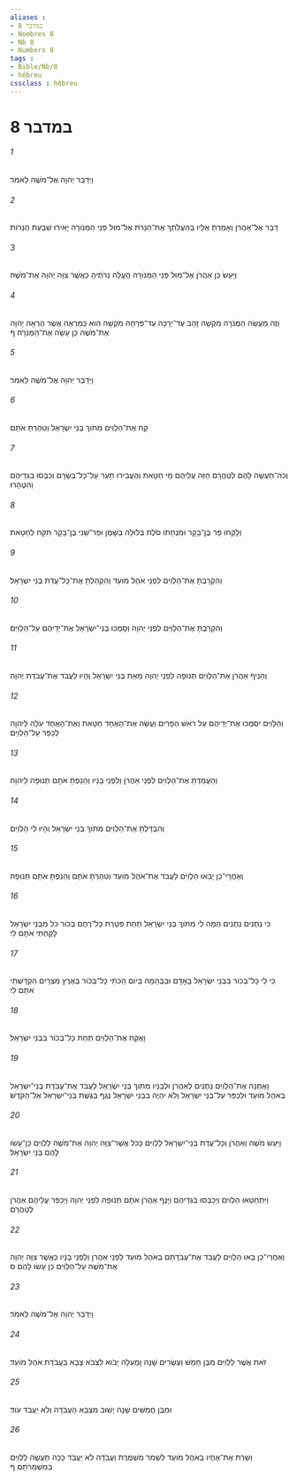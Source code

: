 ```yaml
---
aliases : 
- במדבר 8
- Nombres 8
- Nb 8
- Numbers 8
tags : 
- Bible/Nb/8
- hébreu
cssclass : hébreu
---
```


# במדבר 8

###### 1
וַיְדַבֵּר יְהוָה אֶל־מֹשֶׁה לֵּאמֹר׃
###### 2
דַּבֵּר אֶל־אַהֲרֹן וְאָמַרְתָּ אֵלָיו בְּהַעֲלֹתְךָ אֶת־הַנֵּרֹת אֶל־מוּל פְּנֵי הַמְּנֹורָה יָאִירוּ שִׁבְעַת הַנֵּרֹות׃
###### 3
וַיַּעַשׂ כֵּן אַהֲרֹן אֶל־מוּל פְּנֵי הַמְּנֹורָה הֶעֱלָה נֵרֹתֶיהָ כַּאֲשֶׁר צִוָּה יְהוָה אֶת־מֹשֶׁה׃
###### 4
וְזֶה מַעֲשֵׂה הַמְּנֹרָה מִקְשָׁה זָהָב עַד־יְרֵכָהּ עַד־פִּרְחָהּ מִקְשָׁה הִוא כַּמַּרְאֶה אֲשֶׁר הֶרְאָה יְהוָה אֶת־מֹשֶׁה כֵּן עָשָׂה אֶת־הַמְּנֹרָה׃ ף
###### 5
וַיְדַבֵּר יְהוָה אֶל־מֹשֶׁה לֵּאמֹר׃
###### 6
קַח אֶת־הַלְוִיִּם מִתֹּוךְ בְּנֵי יִשְׂרָאֵל וְטִהַרְתָּ אֹתָם׃
###### 7
וְכֹה־תַעֲשֶׂה לָהֶם לְטַהֲרָם הַזֵּה עֲלֵיהֶם מֵי חַטָּאת וְהֶעֱבִירוּ תַעַר עַל־כָּל־בְּשָׂרָם וְכִבְּסוּ בִגְדֵיהֶם וְהִטֶּהָרוּ׃
###### 8
וְלָקְחוּ פַּר בֶּן־בָּקָר וּמִנְחָתֹו סֹלֶת בְּלוּלָה בַשָּׁמֶן וּפַר־שֵׁנִי בֶן־בָּקָר תִּקַּח לְחַטָּאת׃
###### 9
וְהִקְרַבְתָּ אֶת־הַלְוִיִּם לִפְנֵי אֹהֶל מֹועֵד וְהִקְהַלְתָּ אֶת־כָּל־עֲדַת בְּנֵי יִשְׂרָאֵל׃
###### 10
וְהִקְרַבְתָּ אֶת־הַלְוִיִּם לִפְנֵי יְהוָה וְסָמְכוּ בְנֵי־יִשְׂרָאֵל אֶת־יְדֵיהֶם עַל־הַלְוִיִּם׃
###### 11
וְהֵנִיף אַהֲרֹן אֶת־הַלְוִיִּם תְּנוּפָה לִפְנֵי יְהוָה מֵאֵת בְּנֵי יִשְׂרָאֵל וְהָיוּ לַעֲבֹד אֶת־עֲבֹדַת יְהוָה׃
###### 12
וְהַלְוִיִּם יִסְמְכוּ אֶת־יְדֵיהֶם עַל רֹאשׁ הַפָּרִים וַעֲשֵׂה אֶת־הָאֶחָד חַטָּאת וְאֶת־הָאֶחָד עֹלָה לַיהוָה לְכַפֵּר עַל־הַלְוִיִּם׃
###### 13
וְהַעֲמַדְתָּ אֶת־הַלְוִיִּם לִפְנֵי אַהֲרֹן וְלִפְנֵי בָנָיו וְהֵנַפְתָּ אֹתָם תְּנוּפָה לַיהוָה׃
###### 14
וְהִבְדַּלְתָּ אֶת־הַלְוִיִּם מִתֹּוךְ בְּנֵי יִשְׂרָאֵל וְהָיוּ לִי הַלְוִיִּם׃
###### 15
וְאַחֲרֵי־כֵן יָבֹאוּ הַלְוִיִּם לַעֲבֹד אֶת־אֹהֶל מֹועֵד וְטִהַרְתָּ אֹתָם וְהֵנַפְתָּ אֹתָם תְּנוּפָה׃
###### 16
כִּי נְתֻנִים נְתֻנִים הֵמָּה לִי מִתֹּוךְ בְּנֵי יִשְׂרָאֵל תַּחַת פִּטְרַת כָּל־רֶחֶם בְּכֹור כֹּל מִבְּנֵי יִשְׂרָאֵל לָקַחְתִּי אֹתָם לִי׃
###### 17
כִּי לִי כָל־בְּכֹור בִּבְנֵי יִשְׂרָאֵל בָּאָדָם וּבַבְּהֵמָה בְּיֹום הַכֹּתִי כָל־בְּכֹור בְּאֶרֶץ מִצְרַיִם הִקְדַּשְׁתִּי אֹתָם לִי׃
###### 18
וָאֶקַּח אֶת־הַלְוִיִּם תַּחַת כָּל־בְּכֹור בִּבְנֵי יִשְׂרָאֵל׃
###### 19
וָאֶתְּנָה אֶת־הַלְוִיִּם נְתֻנִים לְאַהֲרֹן וּלְבָנָיו מִתֹּוךְ בְּנֵי יִשְׂרָאֵל לַעֲבֹד אֶת־עֲבֹדַת בְּנֵי־יִשְׂרָאֵל בְּאֹהֶל מֹועֵד וּלְכַפֵּר עַל־בְּנֵי יִשְׂרָאֵל וְלֹא יִהְיֶה בִּבְנֵי יִשְׂרָאֵל נֶגֶף בְּגֶשֶׁת בְּנֵי־יִשְׂרָאֵל אֶל־הַקֹּדֶשׁ׃
###### 20
וַיַּעַשׂ מֹשֶׁה וְאַהֲרֹן וְכָל־עֲדַת בְּנֵי־יִשְׂרָאֵל לַלְוִיִּם כְּכֹל אֲשֶׁר־צִוָּה יְהוָה אֶת־מֹשֶׁה לַלְוִיִּם כֵּן־עָשׂוּ לָהֶם בְּנֵי יִשְׂרָאֵל׃
###### 21
וַיִּתְחַטְּאוּ הַלְוִיִּם וַיְכַבְּסוּ בִּגְדֵיהֶם וַיָּנֶף אַהֲרֹן אֹתָם תְּנוּפָה לִפְנֵי יְהוָה וַיְכַפֵּר עֲלֵיהֶם אַהֲרֹן לְטַהֲרָם׃
###### 22
וְאַחֲרֵי־כֵן בָּאוּ הַלְוִיִּם לַעֲבֹד אֶת־עֲבֹדָתָם בְּאֹהֶל מֹועֵד לִפְנֵי אַהֲרֹן וְלִפְנֵי בָנָיו כַּאֲשֶׁר צִוָּה יְהוָה אֶת־מֹשֶׁה עַל־הַלְוִיִּם כֵּן עָשׂוּ לָהֶם׃ ס
###### 23
וַיְדַבֵּר יְהוָה אֶל־מֹשֶׁה לֵּאמֹר׃
###### 24
זֹאת אֲשֶׁר לַלְוִיִּם מִבֶּן חָמֵשׁ וְעֶשְׂרִים שָׁנָה וָמַעְלָה יָבֹוא לִצְבֹא צָבָא בַּעֲבֹדַת אֹהֶל מֹועֵד׃
###### 25
וּמִבֶּן חֲמִשִּׁים שָׁנָה יָשׁוּב מִצְּבָא הָעֲבֹדָה וְלֹא יַעֲבֹד עֹוד׃
###### 26
וְשֵׁרֵת אֶת־אֶחָיו בְּאֹהֶל מֹועֵד לִשְׁמֹר מִשְׁמֶרֶת וַעֲבֹדָה לֹא יַעֲבֹד כָּכָה תַּעֲשֶׂה לַלְוִיִּם בְּמִשְׁמְרֹתָם׃ ף
